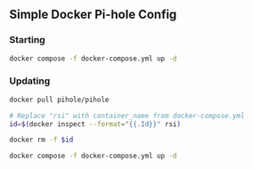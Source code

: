 ## Simple Docker Pi-hole Config

### Starting

```sh
docker compose -f docker-compose.yml up -d
```

### Updating

```sh
docker pull pihole/pihole
```

```sh
# Replace "rsi" with container_name from docker-compose.yml
id=$(docker inspect --format="{{.Id}}" rsi)
```

```sh
docker rm -f $id
```

```sh
docker compose -f docker-compose.yml up -d
```
